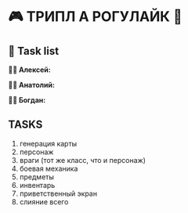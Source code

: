 # 🎮 ТРИПЛ А РОГУЛАЙК 🎯  
## 📝 Task list  

**👨‍💻 Алексей:**  

**👨‍🔧 Анатолий:**  

**👨‍🎨 Богдан:**  

## TASKS
1. генерация карты
2. персонаж
3. враги (тот же класс, что и персонаж)
4. боевая механика
5. предметы
6. инвентарь
7. приветственный экран
8. слияние всего
